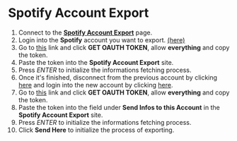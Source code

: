 # Spotify Account Export

1. Connect to the [**Spotify Account Export**](http://sasopenna.github.io/spotify/) page.
2. Login into the **Spotify** account you want to export. [(here)](https://accounts.spotify.com/it-IT/login)
3. Go to [this](https://developer.spotify.com/web-api/console/get-current-user/) link and click **GET OAUTH TOKEN**, allow **everything** and copy the token.
4. Paste the token into the **Spotify Account Export** site.
5. Press *ENTER* to initialize the informations fetching process.
6. Once it's finished, disconnect from the previous account by clicking [here](https://www.spotify.com/it/logout/) and login into the new account by clicking [here](https://accounts.spotify.com/it-IT/login).
7. Go to [this](https://developer.spotify.com/web-api/console/get-current-user/) link and click **GET OAUTH TOKEN**, allow **everything** and copy the token.
8. Paste the token into the field under **Send Infos to this Account** in the **Spotify Account Export** site.
9. Press *ENTER* to initialize the informations fetching process.
10. Click **Send Here** to initialize the process of exporting.
